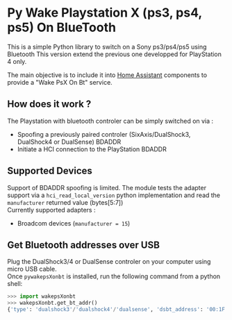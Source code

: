 # Py Wake Playstation X (ps3, ps4, ps5) On BlueTooth
This is a simple Python library to switch on a Sony ps3/ps4/ps5 using Bluetooth
This version extend the previous one developped for PlayStation 4 only.

The main objective is to include it into [Home Assistant](https://www.home-assistant.io/ "Home Assistant") components to provide a "Wake PsX On Bt" service.

## How does it work ?
The Playstation with bluetooth controler can be simply switched on via :
- Spoofing a previously paired controler (SixAxis/DualShock3, DualShock4 or DualSense) BDADDR
- Initiate a HCI connection to the PlayStation BDADDR

## Supported Devices
Support of BDADDR spoofing is limited.
The module tests the adapter support via a ```hci_read_local_version``` python implementation and read the ```manufacturer``` returned value (bytes[5:7])  
Currently supported adapters :
- Broadcom devices (```manufacturer = 15```)

## Get Bluetooth addresses over USB
Plug the DualShock3/4 or DualSense controler on your computer using micro USB cable.  
Once ```pywakepsXonbt``` is installed, run the following command from a python shell:
```python
>>> import wakepsXonbt
>>> wakepsXonbt.get_bt_addr()
{'type': 'dualshock3'/'dualshock4'/'dualsense', 'dsbt_address': '00:1F:E2:12:34:56', 'psXbt_address': '90:CD:B6:12:34:56'}
```